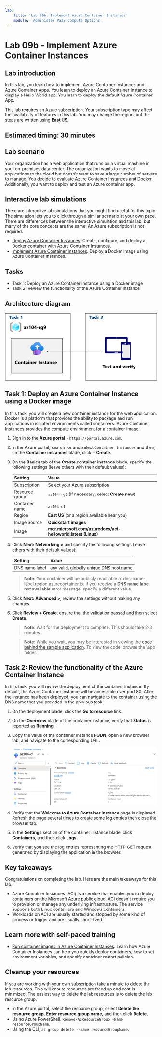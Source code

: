 ```yaml
---
lab:
    title: 'Lab 09b: Implement Azure Container Instances'
    module: 'Administer PaaS Compute Options'
---
```


# Lab 09b - Implement Azure Container Instances

## Lab introduction

In this lab, you learn how to implement Azure Container Instances and Azure Container Apps. You learn to deploy an Azure Container Instance to display a Hello World app.
You learn to deploy the default Azure Container App. 

This lab requires an Azure subscription. Your subscription type may affect the availability of features in this lab. You may change the region, but the steps are written using **East US**.

## Estimated timing: 30 minutes

## Lab scenario

Your organization has a web application that runs on a virtual machine in your on-premises data center. The organization wants to move all applications to the cloud but doesn't want to have a large number of servers to manage. You decide to evaluate Azure Container Instances and Docker. Additionally, you want to deploy and test an Azure container app.

## Interactive lab simulations

There are interactive lab simulations that you might find useful for this topic. The simulation lets you to click through a similar scenario at your own pace. There are differences between the interactive simulation and this lab, but many of the core concepts are the same. An Azure subscription is not required.

+ [Deploy Azure Container Instances](https://mslearn.cloudguides.com/en-us/guides/AZ-900%20Exam%20Guide%20-%20Azure%20Fundamentals%20Exercise%203). Create, configure, and deploy a Docker container with Azure Container Instances. 
+ [Implement Azure Container Instances](https://mslabs.cloudguides.com/guides/AZ-104%20Exam%20Guide%20-%20Microsoft%20Azure%20Administrator%20Exercise%2014).  Deploy a Docker image using Azure Container Instances. 

## Tasks

- Task 1: Deploy an Azure Container Instance using a Docker image
- Task 2: Review the functionality of the Azure Container Instance

## Architecture diagram

![Diagram of the tasks.](../media/az104-lab09b-aci-architecture.png)

## Task 1: Deploy an Azure Container Instance using a Docker image

In this task, you will create a new container instance for the web application. Docker is a platform that provides the ability to package and run applications in isolated environments called containers. Azure Container Instances provides the compute environment for a container image.

1. Sign in to the **Azure portal** - `https://portal.azure.com`.

1. In the Azure portal, search for and select `Container instances` and then, on the **Container instances** blade, click **+ Create**.

1. On the **Basics** tab of the **Create container instance** blade, specify the following settings (leave others with their default values):

    | Setting | Value |
    | ---- | ---- |
    | Subscription | Select your Azure subscription |
    | Resource group | `az104-rg9` (If necessary, select **Create new**) |
    | Container name | `az104-c1` |
    | Region | **East US** (or a region available near you)|
    | Image Source | **Quickstart images** |
    | Image | **mcr.microsoft.com/azuredocs/aci-helloworld:latest (Linux)** |

1. Click **Next: Networking >** and specify the following settings (leave others with their default values):

    | Setting | Value |
    | --- | --- |
    | DNS name label | any valid, globally unique DNS host name |

    >**Note**: Your container will be publicly reachable at dns-name-label.region.azurecontainer.io. If you receive a **DNS name label not available** error message, specify a different value.

1. Click **Next: Advanced >**, review the settings without making any changes.

 1. Click **Review + Create**, ensure that the validation passed and then select **Create**.

    >**Note**: Wait for the deployment to complete. This should take 2-3 minutes.

    >**Note**: While you wait, you may be interested in viewing the [code behind the sample application](https://github.com/Azure-Samples/aci-helloworld). To view the code, browse the \\app folder.

## Task 2: Review the functionality of the Azure Container Instance

In this task, you will review the deployment of the container instance. By default, the Azure Container Instance will be accessible over port 80. After the instance has been deployed, you can navigate to the container using the DNS name that you provided in the previous task.

1. On the deployment blade, click the **Go to resource** link.

1. On the **Overview** blade of the container instance, verify that **Status** is reported as **Running**.

1. Copy the value of the container instance **FQDN**, open a new browser tab, and navigate to the corresponding URL.

     ![Screenshot of the ACI overview page in the portal.](../media/az104-lab09b-aci-overview.png)

1. Verify that the **Welcome to Azure Container Instance** page is displayed. Refresh the page several times to create some log entries then close the browser tab.  

1. In the **Settings** section of the container instance blade, click **Containers**, and then click **Logs**.

1. Verify that you see the log entries representing the HTTP GET request generated by displaying the application in the browser.

## Key takeaways

Congratulations on completing the lab. Here are the main takeaways for this lab. 

+ Azure Container Instances (ACI) is a service that enables you to deploy containers on the Microsoft Azure public cloud. ACI doesn't require you to provision or manage any underlying infrastructure. The service supports both Linux containers and Windows containers.
+ Workloads on ACI are usually started and stopped by some kind of process or trigger and are usually short-lived. 

## Learn more with self-paced training

+ [Run container images in Azure Container Instances](https://learn.microsoft.com/training/modules/create-run-container-images-azure-container-instances/). Learn how Azure Container Instances can help you quickly deploy containers, how to set environment variables, and specify container restart policies.

    
## Cleanup your resources

If you are working with your own subscription take a minute to delete the lab resources. This will ensure resources are freed up and cost is minimized. The easiest way to delete the lab resources is to delete the lab resource group. 

+ In the Azure portal, select the resource group, select **Delete the resource group**, **Enter resource group name**, and then click **Delete**.
+ Using Azure PowerShell, `Remove-AzResourceGroup -Name resourceGroupName`.
+ Using the CLI, `az group delete --name resourceGroupName`.
